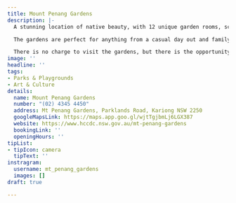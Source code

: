 ```yaml
---
title: Mount Penang Gardens
description: |-
  A stunning location of native beauty, with 12 unique garden rooms, sculptures and a cafe.

  The gardens are perfect for anything from a casual day out and family outings, to guided tour parties and functions.

  There is no charge to visit the gardens, but there is the opportunity for paid guided tours and commercial hire.
image: ''
headline: ''
tags:
- Parks & Playgrounds
- Art & Culture
details:
  name: Mount Penang Gardens
  number: "(02) 4345 4450"
  address: Mt Penang Gardens, Parklands Road, Kariong NSW 2250
  googleMapsLink: https://maps.app.goo.gl/wjtTgjbmLj6LGX387
  website: https://www.hccdc.nsw.gov.au/mt-penang-gardens
  bookingLink: ''
  openingHours: ''
tipList:
- tipIcon: camera
  tipText: ''
instragram:
  username: mt_penang_gardens
  images: []
draft: true

---
```

